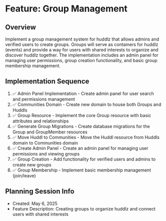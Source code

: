 # Feature: Group Management

## Overview
Implement a group management system for huddlz that allows admins and verified users to create groups. Groups will serve as containers for huddlz (events) and provide a way for users with shared interests to organize and discover huddlz together. The implementation includes an admin panel for managing user permissions, group creation functionality, and basic group membership management.

## Implementation Sequence
1. ✅ Admin Panel Implementation - Create admin panel for user search and permissions management
2. ✅ Communities Domain - Create new domain to house both Groups and Huddls
3. ✅ Group Resource - Implement the core Group resource with basic attributes and relationships
4. ✅ Generate Group Migrations - Create database migrations for the Group and GroupMember resources
5. ✅ Move Huddl to Communities - Move the Huddl resource from Huddls domain to Communities domain
6. ✅ Create Admin Panel - Create an admin panel for managing user permissions and viewing groups
7. ✅ Group Creation - Add functionality for verified users and admins to create new groups
8. ✅ Group Membership - Implement basic membership management (join/leave)

## Planning Session Info
- Created: May 6, 2025
- Feature Description: Creating groups to organize huddlz and connect users with shared interests
